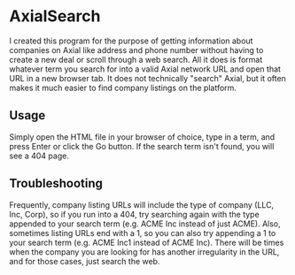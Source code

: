 # AxialSearch
I created this program for the purpose of getting information about companies on Axial like address and phone number without having to create a new deal or scroll through a web search. All it does is format whatever term you search for into a valid Axial network URL and open that URL in a new browser tab. It does not technically "search" Axial, but it often makes it much easier to find company listings on the platform.
## Usage
Simply open the HTML file in your browser of choice, type in a term, and press Enter or click the Go button. If the search term isn't found, you will see a 404 page.
## Troubleshooting
Frequently, company listing URLs will include the type of company (LLC, Inc, Corp), so if you run into a 404, try searching again with the type appended to your search term (e.g. ACME Inc instead of just ACME). Also, sometimes listing URLs end with a 1, so you can also try appending a 1 to your search term (e.g. ACME Inc1 instead of ACME Inc). There will be times when the company you are looking for has another irregularity in the URL, and for those cases, just search the web.
